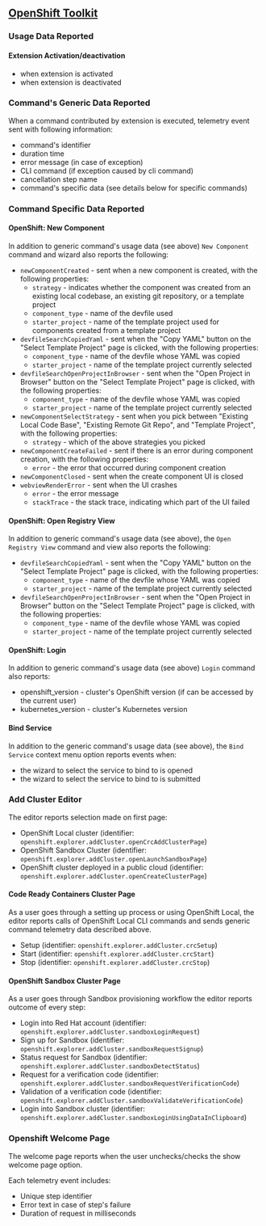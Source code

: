 ## [OpenShift Toolkit](https://github.com/redhat-developer/vscode-openshift-tools)

### Usage Data Reported

#### Extension Activation/deactivation

* when extension is activated
* when extension is deactivated

### Command's Generic Data Reported

When a command contributed by extension is executed, telemetry event sent with following information:
* command's identifier
* duration time
* error message (in case of exception)
* CLI command (if exception caused by cli command)
* cancellation step name
* command's specific data (see details below for specific commands)

### Command Specific Data Reported

#### OpenShift: New Component

In addition to generic command's usage data (see above) `New Component` command and wizard also reports the following:

* `newComponentCreated` - sent when a new component is created, with the following properties:
    * `strategy` - indicates whether the component was created from an existing local codebase, an existing git repository, or a template project
    * `component_type` - name of the devfile used
    * `starter_project` - name of the template project used for components created from a template project
* `devfileSearchCopiedYaml` - sent when the "Copy YAML" button on the "Select Template Project" page is clicked, with the following properties:
    * `component_type` - name of the devfile whose YAML was copied
    * `starter_project` - name of the template project currently selected
* `devfileSearchOpenProjectInBrowser` - sent when the "Open Project in Browser" button on the "Select Template Project" page is clicked, with the following properties:
    * `component_type` - name of the devfile whose YAML was copied
    * `starter_project` - name of the template project currently selected
* `newComponentSelectStrategy` - sent when you pick between "Existing Local Code Base", "Existing Remote Git Repo", and "Template Project", with the following properties:
    * `strategy` - which of the above strategies you picked
* `newComponentCreateFailed` - sent if there is an error during component creation, with the following properties:
    * `error` - the error that occurred during component creation
* `newComponentClosed` - sent when the create component UI is closed
* `webviewRenderError` - sent when the UI crashes
    * `error` - the error message
    * `stackTrace` - the stack trace, indicating which part of the UI failed

#### OpenShift: Open Registry View

In addition to generic command's usage data (see above), the `Open Registry View` command and view also reports the following:

* `devfileSearchCopiedYaml` - sent when the "Copy YAML" button on the "Select Template Project" page is clicked, with the following properties:
    * `component_type` - name of the devfile whose YAML was copied
    * `starter_project` - name of the template project currently selected
* `devfileSearchOpenProjectInBrowser` - sent when the "Open Project in Browser" button on the "Select Template Project" page is clicked, with the following properties:
    * `component_type` - name of the devfile whose YAML was copied
    * `starter_project` - name of the template project currently selected

#### OpenShift: Login

In addition to generic command's usage data (see above) `Login` command also reports:

* openshift_version - cluster's OpenShift version (if can be accessed by the current user)
* kubernetes_version - cluster's Kubernetes version

#### Bind Service

In addition to the generic command's usage data (see above), the `Bind Service` context menu option reports events when:

* the wizard to select the service to bind to is opened
* the wizard to select the service to bind to is submitted

### Add Cluster Editor

The editor reports selection made on first page:
* OpenShift Local cluster (identifier: `openshift.explorer.addCluster.openCrcAddClusterPage`)
* OpenShift Sandbox Cluster (identifier: `openshift.explorer.addCluster.openLaunchSandboxPage`)
* OpenShift cluster deployed in a public cloud (identifier: `openshift.explorer.addCluster.openCreateClusterPage`)

#### Code Ready Containers Cluster Page

As a user goes through a setting up process or using OpenShift Local, the editor reports calls of OpenShift Local CLI commands
and sends generic command telemetry data described above.

* Setup (identifier: `openshift.explorer.addCluster.crcSetup`)
* Start (identifier: `openshift.explorer.addCluster.crcStart`)
* Stop (identifier: `openshift.explorer.addCluster.crcStop`)

#### OpenShift Sandbox Cluster Page

As a user goes through Sandbox provisioning workflow the editor reports outcome of every step:
* Login into Red Hat account (identifier: `openshift.explorer.addCluster.sandboxLoginRequest`)
* Sign up for Sandbox (identifier: `openshift.explorer.addCluster.sandboxRequestSignup`)
* Status request for Sandbox (identifier: `openshift.explorer.addCluster.sandboxDetectStatus`)
* Request for a verification code (identifier: `openshift.explorer.addCluster.sandboxRequestVerificationCode`)
* Validation of a verification code (identifier: `openshift.explorer.addCluster.sandboxValidateVerificationCode`)
* Login into Sandbox cluster (identifier: `openshift.explorer.addCluster.sandboxLoginUsingDataInClipboard`)

### Openshift Welcome Page
The welcome page reports when the user unchecks/checks the show welcome page option.

Each telemetry event includes:
* Unique step identifier
* Error text in case of step's failure
* Duration of request in milliseconds
